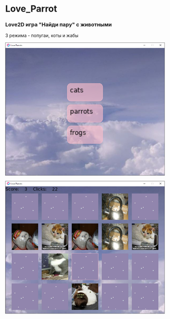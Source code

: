 # Love_Parrot

### Love2D игра "Найди пару" с животными
3 режима - попугаи, коты и жабы

![](https://github.com/ryoutasu/Love_Parrot/blob/master/screenshot1.png)

![](https://github.com/ryoutasu/Love_Parrot/blob/master/screenshot2.png)